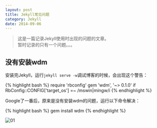 ```yaml
---
layout: post
title: Jekyll常见问题
category: Jekyll
date: 2014-09-06
---
```


> 这是一篇记录Jekyll使用时出现的问题的文章。  
> 暂时记录的只有一个问题。。。

## 没有安装wdm
安装完Jekyll，运行`jekyll serve -w`调试博客的时候，会出现这个警告：

{% highlight bash %}
require 'rbconfig'
gem 'wdm', '~> 0.1.0' if RbConfig::CONFIG['target_os'] =~ /mswin|mingw/i
{% endhighlight %}

Google了一番后，原来是没有安装wdm的问题，运行以下命令解决：

{% highlight bash %}
gem install wdm
{% endhighlight %}

<!-- more -->

![01](/blog/2014/09/06/01.png)